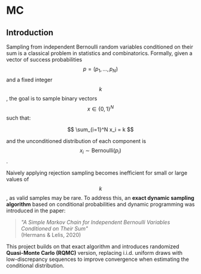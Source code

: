 # MC

## Introduction

Sampling from independent Bernoulli random variables conditioned on their sum is a classical problem in statistics and combinatorics. Formally, given a vector of success probabilities $$p = (p_1, \dots, p_N)$$ and a fixed integer $$k$$, the goal is to sample binary vectors $$x \in \{0,1\}^N$$ such that:

$$
\sum_{i=1}^N x_i = k
$$

and the unconditioned distribution of each component is $$x_i \sim \text{Bernoulli}(p_i)$$.

Naively applying rejection sampling becomes inefficient for small or large values of $$k$$, as valid samples may be rare. To address this, an **exact dynamic sampling algorithm** based on conditional probabilities and dynamic programming was introduced in the paper:

> *"A Simple Markov Chain for Independent Bernoulli Variables Conditioned on Their Sum"*  
> (Hermans & Lelis, 2020)

This project builds on that exact algorithm and introduces randomized **Quasi-Monte Carlo (RQMC)** version, replacing i.i.d. uniform draws with low-discrepancy sequences to improve convergence when estimating the conditional distribution.
